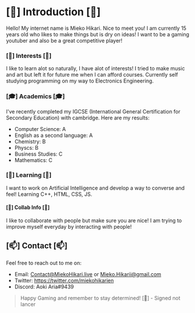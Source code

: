 # [👋] Introduction [👋]
Hello! My internet name is Mieko Hikari. Nice to meet you! I am currently 15 years old who likes to make things but is dry on ideas! I want to be a gaming youtuber and also be a great competitive player!

### [👀] Interests [👀]
I like to learn alot so naturally, I have alot of interests! I tried to make music and art but left it for future me when I can afford courses. Currently self studying programming on my way to Electronics Engineering. 

### [🎓] Academics [🎓]
I've recently completed my IGCSE (International General Certification for Secondary Education) with cambridge. Here are my results:
 - Computer Science: A
 - English as a second language: A
 - Chemistry: B
 - Physcs: B
 - Business Studies: C
 - Mathematics: C

### [🌱] Learning [🌱]
I want to work on Artificial Intelligence and develop a way to converse and feel! Learning C++, HTML, CSS, JS.

#### [💞]️ Collab Info [💞]
I like to collaborate with people but make sure you are nice! I am trying to improve myself everyday by interacting with people!

## [📫] Contact [📫]
Feel free to reach out to me on:
- Email: Contact@MiekoHikari.live or Mieko.Hikarii@gmail.com
- Twitter: https://twitter.com/miekohikarien
- Discord: Aoki Aria#9439

> Happy Gaming and remember to stay determined! [💙]
> \- Signed not lancer
